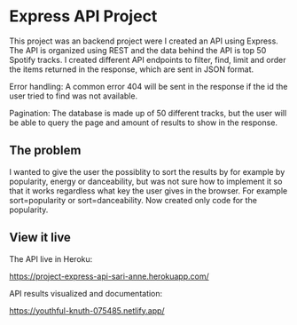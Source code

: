 # Express API Project

This project was an backend project were I created an API using Express. The API is organized using REST and the data behind the API is top 50 Spotify tracks. I created different API endpoints to filter, find, limit and order the items returned in the response, which are sent in JSON format.

Error handling: A common error 404 will be sent in the response if the id the user tried to find was not available.

Pagination: The database is made up of 50 different tracks, but the user will be able to query the page and amount of results to show in the response.

## The problem

I wanted to give the user the possiblity to sort the results by for example by popularity, energy or danceability, but was not sure how to implement it so that it works regardless what key the user gives in the browser. For example sort=popularity or sort=danceability. Now created only code for the popularity.

## View it live

The API live in Heroku:

https://project-express-api-sari-anne.herokuapp.com/

API results visualized and documentation:

https://youthful-knuth-075485.netlify.app/






